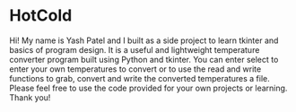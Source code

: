 # HotCold
Hi! My name is Yash Patel and I built as a side project to learn tkinter and basics of program design.
It is a useful and lightweight temperature converter program built using Python and tkinter. 
You can enter select to enter your own temperatures to convert or to use the read and write functions to grab, convert and write the converted temperatures a file.
Please feel free to use the code provided for your own projects or learning.
Thank you!

